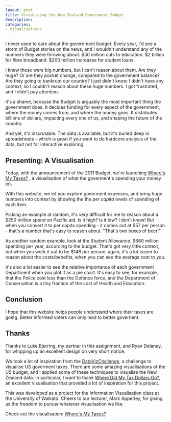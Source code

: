```yaml
---
layout: post
title: Visualising the New Zealand Government Budget
description: 
categories:
- visualisations
---
```


I never used to care about the government budget. Every year, I'd see a storm
of Budget stories on the news, and I wouldn't understand any of the numbers
they were throwing about. $50 million cuts to education. $2 billion for fibre
broadband. $200 million increases for student loans.

I knew these were big numbers, but I can't reason about them. Are they huge?
Or are they pocket change, compared to the government balance? Are they going
to bankrupt our country? I just didn't know. I didn't have any context, so I
couldn't reason about these huge numbers. I got frustrated, and I didn't
pay attention. 

It's a shame, because the Budget is arguably the most important thing the
government does. It decides funding for every aspect of the government, where
the money comes from, and where the money goes. It distributes billions of
dollars, impacting every one of us, and shaping the future of the country.

And yet, it's inscrutable. The data is available, but it's buried deep in
spreadsheets - which is great if you want to do hardcore analysis of the data,
but not for interactive exploring.


Presenting: A Visualisation
---------------------------

Today, with the announcement of the 2011 Budget, we're launching
[Where's My Taxes?](http://wheresmytaxes.co.nz)
, a visualisation of what the
goverment's spending your money on.

With this website, we let you explore goverment expenses, and bring huge
numbers into context by showing the the *per capita* levels of spending of each
item.

Picking an example at random, it's very difficult for me to reason about a $250
million spend on Pacific aid. Is it high? Is it low? I don't know! But when you
convert it to per capita spending - it comes out at $57 per person - that's a
number that's easy to reason about. "That's two boxes of beer!".

As another random example, look at the Student Allowance. $660 million spending
per year, according to the budget. That's got very little context, but when you
work it out to be $148 per person, again, it's a lot easier to reason about the
costs/benefits, when you can see the average cost to *you*.

It's also a lot easier to see the relative importance of each government
Department when you plot it as a pie chart. It's easy to see, for example, that
the Police cost less than the Defence force, and the Department of Conservation
is a tiny fraction of the cost of Health and Education.


Conclusion
----------

I hope that this website helps people understand where their taxes are going.
Better informed voters can only lead to better governent.

Thanks
------

Thanks to Luke Bjerring, my partner in this assignment, and Ryan Delaney, for
whipping up an excellent design on very short notice.

We took a lot of inspiration from the [DataVizChallenge](http://datavizchallenge.org/), a challenge to
visualise US goverment taxes. There are some amazing visualisations of the US
budget, and I applied some of these techniques to visualise the New Zealand
data. In particular, I want to thank [Where Did My Tax Dollars Go?](http://www.wheredidmytaxdollarsgo.com/), an excellent
visualisation that provided a lot of inspiration for this project.

This was developed as a project for the Information Visualisation class at the
University of Waikato. Cheers to our lecturer, Mark Apperley, for giving us the
freedom to pursue whatever visualisation we like.

Check out the visualisation: [Where's My Taxes?](http://wheresmytaxes.co.nz)
